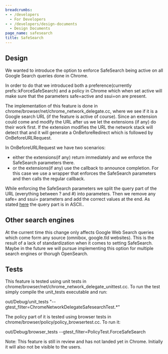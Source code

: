 ```yaml
---
breadcrumbs:
- - /developers
  - For Developers
- - /developers/design-documents
  - Design Documents
page_name: safesearch
title: SafeSearch
---
```


## Design

We wanted to introduce the option to enforce SafeSearch being active on all
Google Search queries done in Chrome.

In order to do that we introduced both a preference(currently
prefs::kForceSafeSearch) and a policy in Chrome which when set active will make
sure that the parameters safe=active and ssui=on are present.

The implementation of this feature is done in
chrome/browser/net/chrome_network_delegate.cc, where we see if it is a Google
search URL (if the feature is active of course). Since an extension could come
and modify the URL after us we let the extensions (if any) do their work first.
If the extension modifies the URL the network stack will detect that and it will
generate a OnBeforeRedirect which is followed by OnBeforeURLRequest.

In OnBeforeURLRequest we have two scenarios:

*   either the extensions(if any) return immediately and we enforce the
            SafeSearch parameters there.
*   or the extensions(if any) use the callback to announce completion.
            For this case we use a wrapper that enforces the SafeSearch
            parameters and then calls the regular callback.

While enforcing the SafeSearch parameters we split the query part of the URL
(everything between ? and #) into parameters. Then we remove any safe= and ssui=
parameters and add the correct values at the end. As stated
[here](/developers/chromium-string-usage) the query part is in ASCII..

## Other search engines

At the current time this change only affects Google Web Search queries which
come form any source (omnibox, google.tld websites). This is the result of a
lack of standardization when it comes to setting SafeSearch. Maybe in the future
we will pursue implementing this option for multiple search engines or thorugh
OpenSearch.

## Tests

This feature is tested using unit tests in
chrome/browser/net/chrome_network_delegate_unittest.cc. To run the test simply
compile the unit_tests executable and run:

out/Debug/unit_tests "--gtest_filter=ChromeNetworkDelegateSafesearchTest.\*"

The policy part of it is tested using browser tests in
chrome/browser/policy/policy_browsertest.cc. To run it:

out/Debug/browser_tests --gtest_filter=PolicyTest.ForceSafeSearch

Note: This feature is still in review and has not landed yet in Chrome.
Initially it will also not be visible to the users.
